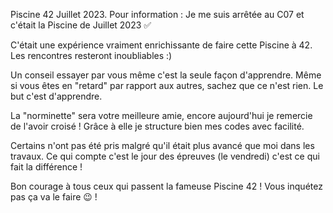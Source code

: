 Piscine 42 Juillet 2023.
Pour information : Je me suis arrêtée au C07 et c'était la Piscine de Juillet 2023 ✅

C'était une expérience vraiment enrichissante de faire cette Piscine à 42. 
Les rencontres resteront inoubliables :)

Un conseil essayer par vous même c'est la seule façon d'apprendre.
Même si vous êtes en "retard" par rapport aux autres, sachez que ce n'est rien. 
Le but c'est d'apprendre.

La "norminette" sera votre meilleure amie, encore aujourd'hui je remercie de l'avoir croisé !
Grâce à elle je structure bien mes codes avec facilité. 

Certains n'ont pas été pris malgré qu'il était plus avancé que moi dans les travaux.
Ce qui compte c'est le jour des épreuves (le vendredi) c'est ce qui fait la différence !

Bon courage à tous ceux qui passent la fameuse Piscine 42 ! Vous inquétez pas ça va le faire 😉 !
